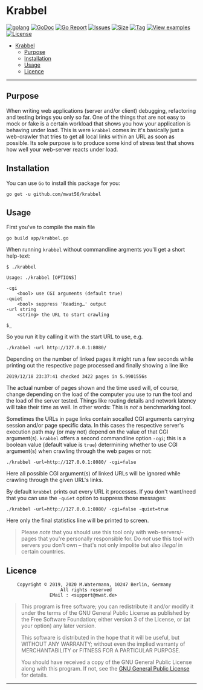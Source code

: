 # Krabbel

[![golang](https://img.shields.io/badge/Language-Go-green.svg)](https://golang.org)
[![GoDoc](https://godoc.org/github.com/mwat56/krabbel?status.svg)](https://godoc.org/github.com/mwat56/krabbel)
[![Go Report](https://goreportcard.com/badge/github.com/mwat56/krabbel)](https://goreportcard.com/report/github.com/mwat56/krabbel)
[![Issues](https://img.shields.io/github/issues/mwat56/krabbel.svg)](https://github.com/mwat56/krabbel/issues?q=is%3Aopen+is%3Aissue)
[![Size](https://img.shields.io/github/repo-size/mwat56/krabbel.svg)](https://github.com/mwat56/krabbel/)
[![Tag](https://img.shields.io/github/tag/mwat56/krabbel.svg)](https://github.com/mwat56/krabbel/tags)
[![View examples](https://img.shields.io/badge/learn%20by-examples-0077b3.svg)](https://github.com/mwat56/krabbel/blob/master/app/krabbel.go)
[![License](https://img.shields.io/github/mwat56/krabbel.svg)](https://github.com/mwat56/krabbel/blob/master/LICENSE)

- [Krabbel](#krabbel)
	- [Purpose](#purpose)
	- [Installation](#installation)
	- [Usage](#usage)
	- [Licence](#licence)

----

## Purpose

When writing web applications (server and/or client) debugging, refactoring and testing brings you only so far.
One of the things that are not easy to mock or fake is a certain workload that shows you how your application is behaving under load.
This is were `krabbel` comes in: it's basically just a web-crawler that tries to get all local links within an URL as soon as possible.
Its sole purpose is to produce some kind of stress test that shows how well your web-server reacts under load.

## Installation

You can use `Go` to install this package for you:

	go get -u github.com/mwat56/krabbel

## Usage

First you've to compile the main file

	go build app/krabbel.go

When running `krabbel` without commandline argments you'll get a short help-text:

	$ ./krabbel

	Usage: ./krabbel [OPTIONS]

	-cgi
		<bool> use CGI arguments (default true)
	-quiet
		<bool> suppress 'Reading…' output
	-url string
		<string> the URL to start crawling

	$_

So you run it by calling it with the start URL to use, e.g.

	./krabbel -url http://127.0.0.1:8080/

Depending on the number of linked pages it might run a few seconds while printing out the respective page processed and finally showing a line like

	2019/12/18 23:37:41 checked 3422 pages in 5.9901556s

The actual number of pages shown and the time used will, of course, change depending on the load of the computer you use to run the tool and the load of the server tested.
Things like routing details and network latency will take their time as well.
In other words: This is _not_ a benchmarking tool.

Sometimes the URLs in page links contain socalled CGI arguments carrying session and/or page specific data.
In this cases the respective server's execution path may (or may not) depend on the value of that CGI argument(s).
`krabbel` offers a second commandline option `-cgi`; this is a boolean value (default value is `true`) determining whether to use CGI argument(s) when crawling through the web pages or not:

	./krabbel -url=http://127.0.0.1:8080/ -cgi=false

Here all possible CGI argument(s) of linked URLs will be ignored while crawling through the given URL's links.

By default `krabbel` prints out every URL it processes.
If you don't want/need that you can use the `-quiet` option to suppress those messages:

	./krabbel -url=http://127.0.0.1:8080/ -cgi=false -quiet=true

Here only the final statistics line will be printed to screen.

> Please _note_ that you should use this tool only with web-servers/-pages that you're personally responsible for.
> Do _not_ use this tool with servers you don't own – that's not only impolite but also _illegal_ in certain countries.

## Licence

        Copyright © 2019, 2020 M.Watermann, 10247 Berlin, Germany
                        All rights reserved
                    EMail : <support@mwat.de>

> This program is free software; you can redistribute it and/or modify it under the terms of the GNU General Public License as published by the Free Software Foundation; either version 3 of the License, or (at your option) any later version.
>
> This software is distributed in the hope that it will be useful, but WITHOUT ANY WARRANTY; without even the implied warranty of MERCHANTABILITY or FITNESS FOR A PARTICULAR PURPOSE.
>
> You should have received a copy of the GNU General Public License along with this program. If not, see the [GNU General Public License](http://www.gnu.org/licenses/gpl.html) for details.

----
